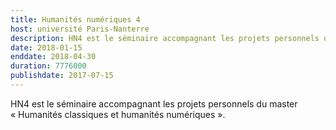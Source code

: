 ```yaml
---
title: Humanités numériques 4
host: université Paris-Nanterre
description: HN4 est le séminaire accompagnant les projets personnels du master Humanités classiques et humanités numériques
date: 2018-01-15
enddate: 2018-04-30
duration: 7776000
publishdate: 2017-07-15
---
```


HN4 est le séminaire accompagnant les projets personnels du master «&nbsp;Humanités classiques et humanités numériques&nbsp;».
